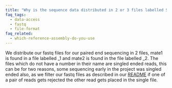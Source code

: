 ```yaml
---
title: "Why is the sequence data distributed in 2 or 3 files labelled SRR_1, SRR_2 and SRR?"
faq_tags:
  - data-access
  - fastq
  - file-format
faq_related:
  - which-reference-assembly-do-you-use
---
```

                    
We distribute our fastq files for our paired end sequencing in 2 files, mate1 is found in a file labelled _1 and mate2 is found in the file labelled _2. The files which do not have a number in their name are singled ended reads, this can be for two reasons, some sequencing early in the project was singled ended also, as we filter our fastq files as described in our [README](ftp://ftp.1000genomes.ebi.ac.uk/vol1/ftp/README.sequence_data) if one of a pair of reads gets rejected the other read gets placed in the single file.
